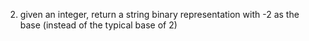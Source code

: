 2) given an integer, return a string binary representation with -2 as the base (instead of the typical base of 2)